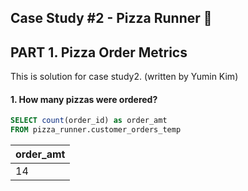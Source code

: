 ## Case Study #2 - Pizza Runner 🍕
## PART 1. Pizza Order Metrics

This is solution for case study2. (written by Yumin Kim)

#### 1. How many pizzas were ordered?

```sql
SELECT count(order_id) as order_amt
FROM pizza_runner.customer_orders_temp
```
| order_amt |
| --------- |
| 14        |

